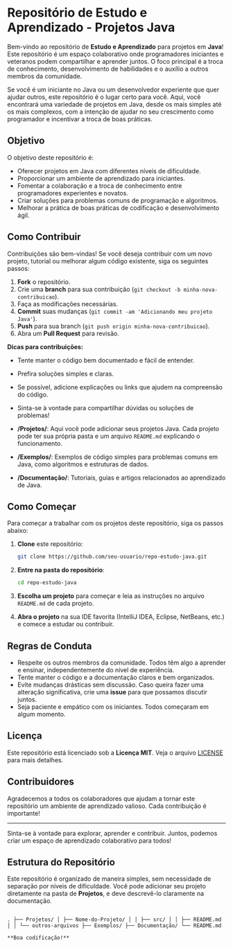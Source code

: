 # Repositório de Estudo e Aprendizado - Projetos Java

Bem-vindo ao repositório de **Estudo e Aprendizado** para projetos em **Java**! Este repositório é um espaço colaborativo onde programadores iniciantes e veteranos podem compartilhar e aprender juntos. O foco principal é a troca de conhecimento, desenvolvimento de habilidades e o auxílio a outros membros da comunidade.

Se você é um iniciante no Java ou um desenvolvedor experiente que quer ajudar outros, este repositório é o lugar certo para você. Aqui, você encontrará uma variedade de projetos em Java, desde os mais simples até os mais complexos, com a intenção de ajudar no seu crescimento como programador e incentivar a troca de boas práticas.

## Objetivo

O objetivo deste repositório é:

- Oferecer projetos em Java com diferentes níveis de dificuldade.
- Proporcionar um ambiente de aprendizado para iniciantes.
- Fomentar a colaboração e a troca de conhecimento entre programadores experientes e novatos.
- Criar soluções para problemas comuns de programação e algoritmos.
- Melhorar a prática de boas práticas de codificação e desenvolvimento ágil.

## Como Contribuir

Contribuições são bem-vindas! Se você deseja contribuir com um novo projeto, tutorial ou melhorar algum código existente, siga os seguintes passos:

1. **Fork** o repositório.
2. Crie uma **branch** para sua contribuição (`git checkout -b minha-nova-contribuicao`).
3. Faça as modificações necessárias.
4. **Commit** suas mudanças (`git commit -am 'Adicionando meu projeto Java'`).
5. **Push** para sua branch (`git push origin minha-nova-contribuicao`).
6. Abra um **Pull Request** para revisão.

**Dicas para contribuições:**
- Tente manter o código bem documentado e fácil de entender.
- Prefira soluções simples e claras.
- Se possível, adicione explicações ou links que ajudem na compreensão do código.
- Sinta-se à vontade para compartilhar dúvidas ou soluções de problemas!


- **/Projetos/**: Aqui você pode adicionar seus projetos Java. Cada projeto pode ter sua própria pasta e um arquivo `README.md` explicando o funcionamento.
- **/Exemplos/**: Exemplos de código simples para problemas comuns em Java, como algoritmos e estruturas de dados.
- **/Documentação/**: Tutoriais, guias e artigos relacionados ao aprendizado de Java.

## Como Começar

Para começar a trabalhar com os projetos deste repositório, siga os passos abaixo:

1. **Clone** este repositório:

    ```bash
    git clone https://github.com/seu-usuario/repo-estudo-java.git
    ```

2. **Entre na pasta do repositório**:

    ```bash
    cd repo-estudo-java
    ```

3. **Escolha um projeto** para começar e leia as instruções no arquivo `README.md` de cada projeto.
   
4. **Abra o projeto** na sua IDE favorita (IntelliJ IDEA, Eclipse, NetBeans, etc.) e comece a estudar ou contribuir.

## Regras de Conduta

- Respeite os outros membros da comunidade. Todos têm algo a aprender e ensinar, independentemente do nível de experiência.
- Tente manter o código e a documentação claros e bem organizados.
- Evite mudanças drásticas sem discussão. Caso queira fazer uma alteração significativa, crie uma **issue** para que possamos discutir juntos.
- Seja paciente e empático com os iniciantes. Todos começaram em algum momento.

## Licença

Este repositório está licenciado sob a **Licença MIT**. Veja o arquivo [LICENSE](LICENSE) para mais detalhes.

## Contribuidores

Agradecemos a todos os colaboradores que ajudam a tornar este repositório um ambiente de aprendizado valioso. Cada contribuição é importante!

---

Sinta-se à vontade para explorar, aprender e contribuir. Juntos, podemos criar um espaço de aprendizado colaborativo para todos!

## Estrutura do Repositório

Este repositório é organizado de maneira simples, sem necessidade de separação por níveis de dificuldade. Você pode adicionar seu projeto diretamente na pasta de **Projetos**, e deve descrevê-lo claramente na documentação.
```

. ├── Projetos/ │ ├── Nome-do-Projeto/ │ │ ├── src/ │ │ ├── README.md │ │ └── outros-arquivos ├── Exemplos/ ├── Documentação/ └── README.md

**Boa codificação!**


